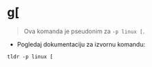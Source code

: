 # g[

> Ova komanda je pseudonim za `-p linux [`.

- Pogledaj dokumentaciju za izvornu komandu:

`tldr -p linux [`
